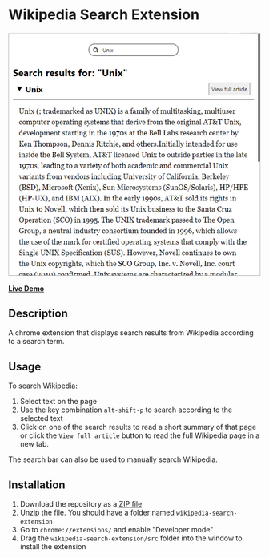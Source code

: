# Wikipedia Search Extension
<p align="center">
    <img src="screenshot.PNG"/>
</p>

[**Live Demo**](https://elkheirt.github.io/wikipedia-search-demo/)

## Description
A chrome extension that displays search results from Wikipedia according to a search term.

## Usage
To search Wikipedia:
  1. Select text on the page
  2. Use the key combination `alt-shift-p` to search according to the selected text
  3. Click on one of the search results to read a short summary of that page or click the `View full article` button to read the full Wikipedia page in a new tab.

The search bar can also be used to manually search Wikipedia.
  
## Installation
1. Download the repository as a [ZIP file](https://github.com/ElkheirT/wikipedia-search-extension/archive/master.zip)
2. Unzip the file. You should have a folder named `wikipedia-search-extension`
3. Go to `chrome://extensions/` and enable "Developer mode"
4. Drag the `wikipedia-search-extension/src` folder into the window to install the extension


